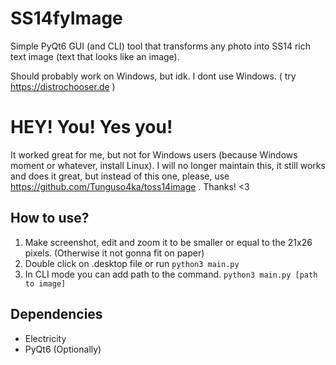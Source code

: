 # SS14fyImage

Simple PyQt6 GUI (and CLI) tool that transforms any photo into SS14 rich text image (text that looks like an image).

Should probably work on Windows, but idk. I dont use Windows. ( try https://distrochooser.de )

# HEY! You! Yes you!
It worked great for me, but not for Windows users (because Windows moment or whatever, install Linux). I will no longer maintain this, it still works and does it great, but instead of this one, please, use https://github.com/Tunguso4ka/toss14image . Thanks! <3

## How to use?

1. Make screenshot, edit and zoom it to be smaller or equal to the 21x26 pixels. (Otherwise it not gonna fit on paper)
2. Double click on .desktop file or run `python3 main.py`
3. In CLI mode you can add path to the command. `python3 main.py [path to image]`

## Dependencies
- Electricity
- PyQt6 (Optionally)
